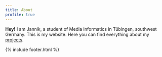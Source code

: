 ```yaml
---
title: About
profile: true
---
```


**Hey!** I am Jannik, a student of Media Informatics in Tübingen, southwest Germany. This is my website. Here you can find everything about my [projects](/references/).

{% include footer.html %}
